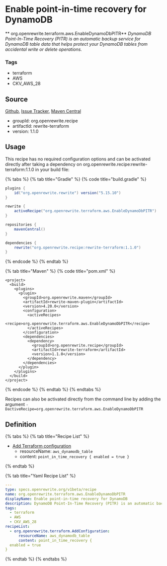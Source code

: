# Enable point-in-time recovery for DynamoDB

** org.openrewrite.terraform.aws.EnableDynamoDbPITR**
_DynamoDB Point-In-Time Recovery (PITR) is an automatic backup service for DynamoDB table data that helps protect your DynamoDB tables from accidental write or delete operations._

### Tags

* terraform
* AWS
* CKV_AWS_28

## Source

[Github](https://github.com/openrewrite/rewrite-terraform), [Issue Tracker](https://github.com/openrewrite/rewrite-terraform/issues), [Maven Central](https://search.maven.org/artifact/org.openrewrite.recipe/rewrite-terraform/1.1.0/jar)

* groupId: org.openrewrite.recipe
* artifactId: rewrite-terraform
* version: 1.1.0


## Usage

This recipe has no required configuration options and can be activated directly after taking a dependency on org.openrewrite.recipe:rewrite-terraform:1.1.0 in your build file:

{% tabs %}
{% tab title="Gradle" %}
{% code title="build.gradle" %}
```groovy
plugins {
    id("org.openrewrite.rewrite") version("5.15.10")
}

rewrite {
    activeRecipe("org.openrewrite.terraform.aws.EnableDynamoDbPITR")
}

repositories {
    mavenCentral()
}

dependencies {
    rewrite("org.openrewrite.recipe:rewrite-terraform:1.1.0")
}
```
{% endcode %}
{% endtab %}

{% tab title="Maven" %}
{% code title="pom.xml" %}
```markup
<project>
  <build>
    <plugins>
      <plugin>
        <groupId>org.openrewrite.maven</groupId>
        <artifactId>rewrite-maven-plugin</artifactId>
        <version>4.20.0</version>
        <configuration>
          <activeRecipes>
            <recipe>org.openrewrite.terraform.aws.EnableDynamoDbPITR</recipe>
          </activeRecipes>
        </configuration>
        <dependencies>
          <dependency>
            <groupId>org.openrewrite.recipe</groupId>
            <artifactId>rewrite-terraform</artifactId>
            <version>1.1.0</version>
          </dependency>
        </dependencies>
      </plugin>
    </plugins>
  </build>
</project>
```
{% endcode %}
{% endtab %}
{% endtabs %}

Recipes can also be activated directly from the command line by adding the argument `-DactiveRecipe=org.openrewrite.terraform.aws.EnableDynamoDbPITR`

## Definition

{% tabs %}
{% tab title="Recipe List" %}
* [Add Terraform configuration](../../terraform/addconfiguration.md)
  * resourceName: `aws_dynamodb_table`
  * content: `point_in_time_recovery {
  enabled = true
}`

{% endtab %}

{% tab title="Yaml Recipe List" %}
```yaml
---
type: specs.openrewrite.org/v1beta/recipe
name: org.openrewrite.terraform.aws.EnableDynamoDbPITR
displayName: Enable point-in-time recovery for DynamoDB
description: DynamoDB Point-In-Time Recovery (PITR) is an automatic backup service for DynamoDB table data that helps protect your DynamoDB tables from accidental write or delete operations.
tags:
  - terraform
  - AWS
  - CKV_AWS_28
recipeList:
  - org.openrewrite.terraform.AddConfiguration:
      resourceName: aws_dynamodb_table
      content: point_in_time_recovery {
  enabled = true
}

```
{% endtab %}
{% endtabs %}

